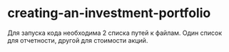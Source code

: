 # creating-an-investment-portfolio

Для запуска кода необходима 2 списка путей к файлам. Один список для отчетности, другой для стоимости акций.
